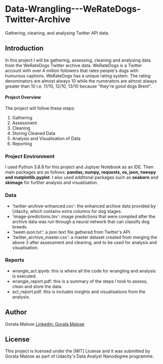 # Data-Wrangling---WeRateDogs-Twitter-Archive

Gathering, cleaning, and analysing Twitter API data.

## Introduction
In this project I will be gathering, assessing, cleaning and analysing data from the WeRateDogs Twitter archive data. WeRateDogs is a Twitter account with over 4 million followers that rates people's dogs with humurous captions. WeRateDogs has a unique rating system. The rating denominators are almost always 10 while the numerators are almost always greater than 10 i.e. 11/10, 12/10, 13/10 because "they're good dogs Brent". 

#### Project Overview
The project will follow these steps:
1. Gathering
2. Assessment
3. Cleaning 
4. Storing Cleaned Data
5. Analysis and Visualisation of Data
6. Reporting

### Project Environment

I used Python 3.8.8 for this project and Juptyer Notebook as an IDE. Then main packages are as follows: **pandas, numpy, requests, os, json, tweepy and matplotlib.pyplot**. I also used additonal packages such as **seaborn** and **skimage** for further analysis and visualisation. 
   

### Data
* 'twitter-archive-enhanced.csv': the enhanced archive data provided by Udacity, which contains extra columns for dog stages.
* 'image-predictions.tsv': image predictions that were compiled after the archive data was run through a neural network that can classify dog breeds.
* 'tweet-json.txt': a json text file gathered from Twitter's API.
* 'twitter_archive_master.csv': a master dataset created from merging the above 3 after assessment and cleaning, and to be used for analysis and visualisation.

### Reports

* wrangle_act.ipynb: this is where all the code for wrangling and analysis is executed.
* wrangle_report.pdf: this is a summary of the steps I took to assess, clean and store the data.
* act_report.pdf: this is includes insights and visualisations from the analysis.

## Author

Gorata Malose
[Linkedin: Gorata Malose](https://www.linkedin.com/in/gorata-bridget-malose/)


## License

This project is licensed under the [MIT] License and it was submitted by Gorata Malose as part of Udacity's Data Analyst Nanodegree programme.
